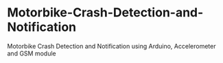 # Motorbike-Crash-Detection-and-Notification
Motorbike Crash Detection and Notification using Arduino, Accelerometer and GSM module
